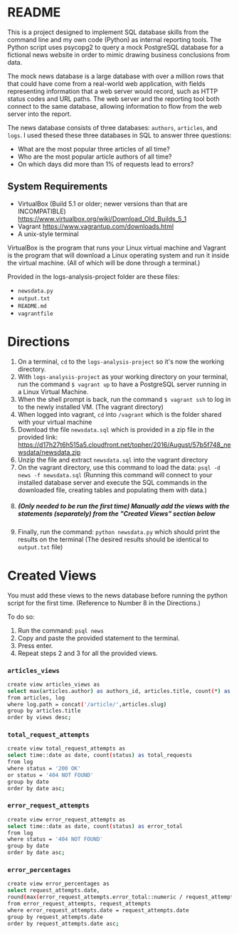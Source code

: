 # README
This is a project designed to implement SQL database skills from the command line and my own code (Python) as internal reporting tools. The Python script uses psycopg2 to query a mock PostgreSQL database for a fictional news website in order to mimic drawing business conclusions from data. 

The mock news database is a large database with over a million rows that that could have come from a real-world web application, with fields representing information that a web server would record, such as HTTP status codes and URL paths. The web server and the reporting tool both connect to the same database, allowing information to flow from the web server into the report.

The news database consists of three databases: ```authors```, ```articles```, and ```logs```. I used thesed these three databases in SQL to answer three questions:
* What are the most popular three articles of all time? 
* Who are the most popular article authors of all time? 
* On which days did more than 1% of requests lead to errors?

## System Requirements
* VirtualBox 
(Build 5.1 or older; newer versions than that are INCOMPATIBLE)
https://www.virtualbox.org/wiki/Download_Old_Builds_5_1
* Vagrant
https://www.vagrantup.com/downloads.html
* A unix-style terminal

VirtualBox is the program that runs your Linux virtual machine and Vagrant is the program that will download a Linux operating system and run it inside the virtual machine. (All of which will be done through a terminal.)

Provided in the logs-analysis-project folder are these files:
* ```newsdata.py```
* ```output.txt```
* ```README.md```
* ```vagrantfile```

# Directions
1. On a terminal, ```cd``` to the ```logs-analysis-project``` so it's now the working directory.
2. With ```logs-analysis-project``` as your working directory on your terminal, run the command ```$ vagrant up``` to have a PostgreSQL server running in a Linux Virtual Machine.
3. When the shell prompt is back, run the command ```$ vagrant ssh``` to log in to the newly installed VM. (The vagrant directory)
4. When logged into vagrant, ```cd``` into ```/vagrant``` which is the folder shared with your virtual machine
5. Download the file ```newsdata.sql``` which is provided in a zip file in the provided link: https://d17h27t6h515a5.cloudfront.net/topher/2016/August/57b5f748_newsdata/newsdata.zip
6. Unzip the file and extract ```newsdata.sql``` into the vagrant directory
7. On the vagrant directory, use this command to load the data: ```psql -d news -f newsdata.sql```
(Running this command will connect to your installed database server and execute the SQL commands in the downloaded file, creating tables and populating them with data.)
8. ##### (Only needed to be run the first time) Manually add the views with the statements (separately) from the "Created Views" section below
9. Finally, run the command: ```python newsdata.py``` which should print the results on the terminal
(The desired results should be identical to ```output.txt``` file)

# Created Views
You must add these views to the news database before running the python script for the first time. (Reference to Number 8 in the Directions.)

To do so: 
1) Run the command: ```psql news```
2) Copy and paste the provided statement to the terminal.
3) Press enter.
4) Repeat steps 2 and 3 for all the provided views.
### ```articles_views```
```sh
create view articles_views as
select max(articles.author) as authors_id, articles.title, count(*) as views
from articles, log
where log.path = concat('/article/',articles.slug)
group by articles.title
order by views desc;
```

### ```total_request_attempts```
```sh
create view total_request_attempts as
select time::date as date, count(status) as total_requests
from log
where status = '200 OK'
or status = '404 NOT FOUND'
group by date
order by date asc;
```

### ```error_request_attempts```
```sh
create view error_request_attempts as
select time::date as date, count(status) as error_total
from log
where status = '404 NOT FOUND'
group by date
order by date asc;
```

### ```error_percentages```
```sh
create view error_percentages as
select request_attempts.date,
round(max(error_request_attempts.error_total::numeric / request_attempts.total_requests::numeric) * 100, 2) as error_percentage
from error_request_attempts, request_attempts
where error_request_attempts.date = request_attempts.date
group by request_attempts.date
order by request_attempts.date asc;
```
